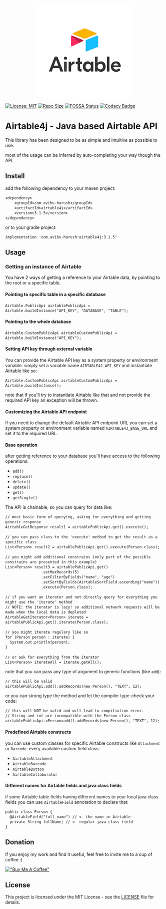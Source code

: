 <p align="center">
  <img width="300" height="300" src="https://github.com/tchvu3/Airtable4j/blob/master/src/main/resources/company-logo.png">
</p>

[![License: MIT](https://img.shields.io/badge/License-MIT-brightgreen.svg)](https://opensource.org/licenses/MIT)
[![Repo Size](https://img.shields.io/github/repo-size/tchvu3/Airtable4j)](https://img.shields.io/github/repo-size/tchvu3/Airtable4j)
[![FOSSA Status](https://app.fossa.com/api/projects/git%2Bgithub.com%2Ftchvu3%2FAirtable4j.svg?type=shield)](https://app.fossa.com/projects/git%2Bgithub.com%2Ftchvu3%2FAirtable4j?ref=badge_shield)
[![Codacy Badge](https://app.codacy.com/project/badge/Grade/0a94e3d6a749415cb7feb9826cef0ae0)](https://www.codacy.com/gh/tchvu3/Airtable4j/dashboard?utm_source=github.com&amp;utm_medium=referral&amp;utm_content=tchvu3/Airtable4j&amp;utm_campaign=Badge_Grade)

# Airtable4j - Java based Airtable API

This library has been designed to be as simple and intuitive as possible to use.

most of the usage can be inferred by auto-completing your way though the API.

## Install

add the following dependency to your maven project:

```
<dependency>
    <groupId>com.avihu-harush</groupId>
    <artifactId>airtable4j</artifactId>
    <version>3.1.5</version>
</dependency>
```

or to your gradle project:

```
implementation 'com.avihu-harush:airtable4j:3.1.5'
```

## Usage

### Getting an instance of Airtable

You have 2 ways of getting a reference to your Airtable data, by pointing to the root or a specific table.

#### Pointing to specific table in a specific database

```
Airtable.PublicApi airtablePublicApi = Airtable.buildInstance("API_KEY", "DATABASE", "TABLE");
```

#### Pointing to the whole database

```
Airtable.CustomPublicApi airtableCustomPublicApi = Airtable.buildInstance("API_KEY");
```

#### Setting API key through external variable

You can provide the Airtable API key as a system property or environment variable.
simply set a variable name `AIRTABLE4J_API_KEY` and instantiate Airtable like so:

```
Airtable.CustomPublicApi airtableCustomPublicApi = Airtable.buildInstance();
```

note that if you'll try to instantiate Airtable like
that and not provide the required API key an exception will be thrown.

#### Customizing the Airtable API endpoint

If you need to change the default Airtable API endpoint URL
you can set a system property or environment variable named `AIRTABLE4J_BASE_URL`
and set it to the required URL.

#### Base operation

after getting reference to your database
you'll have access to the following operations:

- `add()`
- `replace()`
- `delete()`
- `update()`
- `get()`
- `getSingle()`

The API is chainable, so you can query for data like:

```
// most basic form of querying, asking for everything and getting generic response
AirtableGetResponse result1 = airtablePublicApi.get().execute();

// you can pass class to the 'execute' method to get the result as a specific class
List<Person> result2 = airtablePublicApi.get().execute(Person.class);

// you might add additional constrains (only part of the possible constrains are presented in this example)
List<Person> result3 = airtablePublicApi.get()
                .setMaxRecords(5)
                .setFilterByFields("name", "age")
                .setSortByFields(AirtableSortField.ascending("name"))
                .execute(Person.class);
                
// if you want an iterator and not directly query for everything you might use the 'iterate' method
// NOTE: the iterator is lazy! so additional network requests will be made when the local data is depleted
AirtableGetIterator<Person> iterate = airtablePublicApi.get().iterate(Person.class);

// you might iterate regulary like so
for (Person person : iterate) {
  System.out.println(person);
}

// or ask for everything from the iterator
List<Person> iterateAll = iterate.getAll();
```

note that you can pass any type of argument to generic functions (like `add`):

```
// this will be valid
airtablePublicApi.add().addRecords(new Person(), "TEXT", 12);
```

or you can strong type the method and let the compiler type-check your code:

```
// this will NOT be valid and will lead to compiliation error.
// String and int are incompatible with the Person class
airtablePublicApi.<Person>add().addRecords(new Person(), "TEXT", 12);
```

#### Predefined Airtable constructs

you can use custom classes for specific Airtable constructs like `Attachment` or `Barcode`.
every available custom field class:

- `AirtableAttachment`
- `AirtableBarcode`
- `AirtableButton`
- `AirtableCollaborator`

#### Different names for Airtable fields and java class fields

if some Airtable table fields having different names to your
local java class fields you can use `AirtableField` annotation to declare that:

```
public class Person {
  @AirtableField("full_name") // <- the name in Airtable
  private String fullName; // <- regular java class field
}
```

## Donation

If you enjoy my work and find it useful, feel free to invite me to a cup of coffee :)

[!["Buy Me A Coffee"](https://www.buymeacoffee.com/assets/img/custom_images/orange_img.png)](https://www.buymeacoffee.com/tchvu3)

## License

This project is licensed under the MIT License - see the [LICENSE](./LICENSE) file for details.
